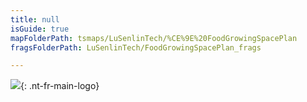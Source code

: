 ```yaml
---
title: null
isGuide: true
mapFolderPath: tsmaps/LuSenlinTech/%CE%9E%20FoodGrowingSpacePlan
fragsFolderPath: LuSenlinTech/FoodGrowingSpacePlan_frags

---
```



<!-- tsGuideRenderComment {"guide":{"id":"xXu8WZ0cO","path":"LuSenlinTech","fragmentFolderPath":"LuSenlinTech/FoodGrowingSpacePlan_frags"},"fragment":{"id":"xXu8WZ0cO","topLevelMapKey":"s7SMNM05c","mapKeyChain":"s7SMNM05c","guideID":"xXu8WZ02J","guidePath":"c:/GitHub/MuddySpud/MuddySpud.github.io/tsmaps/LuSenlinTech/FoodGrowingSpacePlan.tsmap","chartKey":"s7SMNM05c","isLeaf":false,"options":[{"id":"xXu8Wm0BI","order":1},{"id":"xXu8Xo0ck","option":"About Lǜ Sēnlín technologies","order":2,"isAncillary":true}]}} -->

[<img src="/LuSenlinTech/assets/images/LuSenlin_white.png">](/LuSenlinTech/assets/images/LuSenlin_white.png){: .nt-fr-main-logo}

